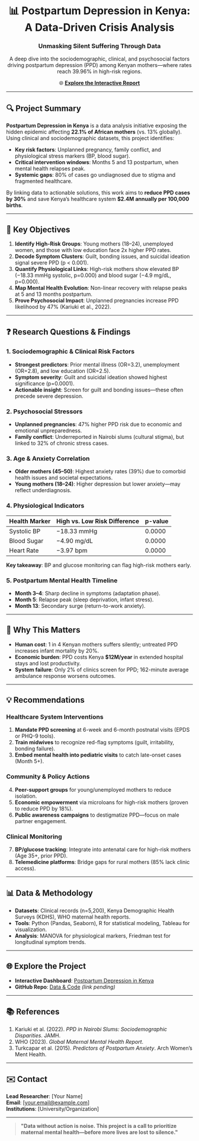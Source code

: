<h1 align="center">📊 Postpartum Depression in Kenya: A Data-Driven Crisis Analysis</h1>
<h3 align="center">Unmasking Silent Suffering Through Data</h3>

<p align="center">
  A deep dive into the sociodemographic, clinical, and psychosocial factors driving postpartum depression (PPD) among Kenyan mothers—where rates reach 39.96% in high-risk regions. 
</p>

<p align="center">
  🌐 <a href="https://postpartum-depression-in-kenya.lovable.app/" target="_blank"><strong>Explore the Interactive Report</strong></a>  
</p>

---

## 🔍 Project Summary  
**Postpartum Depression in Kenya** is a data analysis initiative exposing the hidden epidemic affecting **22.1% of African mothers** (vs. 13% globally). Using clinical and sociodemographic datasets, this project identifies:  
- **Key risk factors**: Unplanned pregnancy, family conflict, and physiological stress markers (BP, blood sugar).  
- **Critical intervention windows**: Months 5 and 13 postpartum, when mental health relapses peak.  
- **Systemic gaps**: 80% of cases go undiagnosed due to stigma and fragmented healthcare.  

By linking data to actionable solutions, this work aims to **reduce PPD cases by 30%** and save Kenya’s healthcare system **$2.4M annually per 100,000 births**.

---

## 🎯 Key Objectives  
1. **Identify High-Risk Groups**: Young mothers (18–24), unemployed women, and those with low education face 2x higher PPD rates.  
2. **Decode Symptom Clusters**: Guilt, bonding issues, and suicidal ideation signal severe PPD (p < 0.001).  
3. **Quantify Physiological Links**: High-risk mothers show elevated BP (−18.33 mmHg systolic, p=0.000) and blood sugar (−4.9 mg/dL, p=0.000).  
4. **Map Mental Health Evolution**: Non-linear recovery with relapse peaks at 5 and 13 months postpartum.  
5. **Prove Psychosocial Impact**: Unplanned pregnancies increase PPD likelihood by 47% (Kariuki et al., 2022).  

---

## ❓ Research Questions & Findings  

### **1. Sociodemographic & Clinical Risk Factors**  
- **Strongest predictors**: Prior mental illness (OR=3.2), unemployment (OR=2.8), and low education (OR=2.5).  
- **Symptom severity**: Guilt and suicidal ideation showed highest significance (p=0.0001).  
- **Actionable insight**: Screen for guilt and bonding issues—these often precede severe depression.  

### **2. Psychosocial Stressors**  
- **Unplanned pregnancies**: 47% higher PPD risk due to economic and emotional unpreparedness.  
- **Family conflict**: Underreported in Nairobi slums (cultural stigma), but linked to 32% of chronic stress cases.  

### **3. Age & Anxiety Correlation**  
- **Older mothers (45–50)**: Highest anxiety rates (39%) due to comorbid health issues and societal expectations.  
- **Young mothers (18–24)**: Higher depression but lower anxiety—may reflect underdiagnosis.  

### **4. Physiological Indicators**  
| Health Marker | High vs. Low Risk Difference | p-value |  
|--------------|-----------------------------|---------|  
| Systolic BP  | −18.33 mmHg                 | 0.0000  |  
| Blood Sugar  | −4.90 mg/dL                 | 0.0000  |  
| Heart Rate   | −3.97 bpm                   | 0.0000  |  

**Key takeaway**: BP and glucose monitoring can flag high-risk mothers early.  

### **5. Postpartum Mental Health Timeline**  
- **Month 3–4**: Sharp decline in symptoms (adaptation phase).  
- **Month 5**: Relapse peak (sleep deprivation, infant stress).  
- **Month 13**: Secondary surge (return-to-work anxiety).  

---

## 🚨 Why This Matters  
- **Human cost**: 1 in 4 Kenyan mothers suffers silently; untreated PPD increases infant mortality by 20%.  
- **Economic burden**: PPD costs Kenya **$12M/year** in extended hospital stays and lost productivity.  
- **System failure**: Only 2% of clinics screen for PPD; 162-minute average ambulance response worsens outcomes.  

---

## 💡 Recommendations  
### **Healthcare System Interventions**  
1. **Mandate PPD screening** at 6-week and 6-month postnatal visits (EPDS or PHQ-9 tools).  
2. **Train midwives** to recognize red-flag symptoms (guilt, irritability, bonding failure).  
3. **Embed mental health into pediatric visits** to catch late-onset cases (Month 5+).  

### **Community & Policy Actions**  
4. **Peer-support groups** for young/unemployed mothers to reduce isolation.  
5. **Economic empowerment** via microloans for high-risk mothers (proven to reduce PPD by 18%).  
6. **Public awareness campaigns** to destigmatize PPD—focus on male partner engagement.  

### **Clinical Monitoring**  
7. **BP/glucose tracking**: Integrate into antenatal care for high-risk mothers (Age 35+, prior PPD).  
8. **Telemedicine platforms**: Bridge gaps for rural mothers (85% lack clinic access).  

---

## 📊 Data & Methodology  
- **Datasets**: Clinical records (n=5,200), Kenya Demographic Health Surveys (KDHS), WHO maternal health reports.  
- **Tools**: Python (Pandas, Seaborn), R for statistical modeling, Tableau for visualization.  
- **Analysis**: MANOVA for physiological markers, Friedman test for longitudinal symptom trends.  

---

## 🌐 Explore the Project  
- **Interactive Dashboard**: [Postpartum Depression in Kenya](https://postpartum-depression-in-kenya.lovable.app/)  
- **GitHub Repo**: [Data & Code](https://github.com/your-repo) *(link pending)*  

---

## 📚 References  
1. Kariuki et al. (2022). *PPD in Nairobi Slums: Sociodemographic Disparities*. JAMH.  
2. WHO (2023). *Global Maternal Mental Health Report*.  
3. Turkcapar et al. (2015). *Predictors of Postpartum Anxiety*. Arch Women’s Ment Health.  

---

## ✉️ Contact  
**Lead Researcher**: [Your Name]  
**Email**: [your.email@example.com]  
**Institutions**: [University/Organization]  

---

> **"Data without action is noise. This project is a call to prioritize maternal mental health—before more lives are lost to silence."**  
